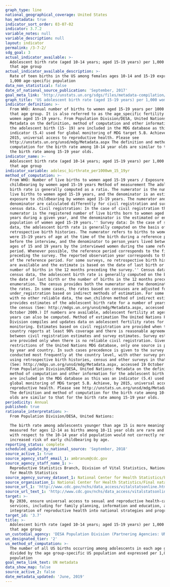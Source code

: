 ```yaml
---
graph_type: line
national_geographical_coverage: United States
has_metadata: true
indicator_sort_order: 03-07-02
indicator: 3.7.2
variable_notes: null
variable_description: null
layout: indicator
permalink: /3-7-2/
sdg_goal: 3
actual_indicator_available: >-
  Adolescent birth rate (aged 10-14 years; aged 15-19 years) per 1,000 women in
  that age group
actual_indicator_available_description: >-
  Rate of teen births in the US among females ages 10-14 and 15-19 expressed per
  1,000 age-specific population
data_non_statistical: false
date_of_national_source_publication: 'September, 2017'
goal_meta_link: 'http://unstats.un.org/sdgs/files/metadata-compilation/Metadata-Goal-3.pdf'
graph_title: 'US adolescent birth rate (aged 15-19 years) per 1,000 women in that age group'
indicator_definition: >-
  From WHO: Annual number of births to women aged 15-19 years per 1000 women in
  that age group. It is also referred to as the age_specific fertility rate for
  women aged 15-19 years. From Population Division/DESA, United Nations:
  Metadata on the definition, method of computation and other information for
  the adolescent birth (15- 19) are included in the MDG database as this was an
  indicator (5.4) used for global monitoring of MDG target 5.B. Achieve, by
  2015, universal access to reproductive health. Please see
  http://unstats.un.org/unsd/mdg/Metadata.aspx The definition and method of
  computation for the birth rate among 10-14 year olds are similar to that for
  the birth rate among 15-19 year olds.
indicator_name: >-
  Adolescent birth rate (aged 10-14 years; aged 15-19 years) per 1,000 women in
  that age group
indicator_variable: adolesc_birthrate_per1000wm_15_19yr
method_of_computation: >-
  From WHO: Number of live births to women aged 15-19 years / Exposure to
  childbearing by women aged 15-19 years Method of measurement The adolescent
  birth rate is generally computed as a ratio. The numerator is the number of
  live births to women aged 15-19 years, and the denominator is an estimate of
  exposure to childbearing by women aged 15-19 years. The numerator and the
  denominator are calculated differently for civil registration and survey and
  census data. Civil registration: In the case of civil registration the
  numerator is the registered number of live births born to women aged 15-19
  years during a given year, and the denominator is the estimated or enumerated
  population of women aged 15-19 years.'' Survey data: In the case of survey
  data, the adolescent birth rate is generally computed on the basis of
  retrospective birth histories. The numerator refers to births to women who
  were 15-19 years of age at the time of the birth during a reference period
  before the interview, and the denominator to person_years lived between the
  ages of 15 and 19 years by the interviewed women during the same reference
  period. Whenever possible, the reference period corresponds to the five years
  preceding the survey. The reported observation year corresponds to the middle
  of the reference period. For some surveys, no retrospective birth histories
  are available and the estimate is based on the date of last birth or the
  number of births in the 12 months preceding the survey.'' Census data: With
  census data, the adolescent birth rate is generally computed on the basis of
  the date of last birth or the number of births in the 12 months preceding the
  enumeration. The census provides both the numerator and the denominator for
  the rates. In some cases, the rates based on censuses are adjusted for
  under_registration based on indirect methods of estimation. For some countries
  with no other reliable data, the own_children method of indirect estimation
  provides estimates of the adolescent birth rate for a number of years before
  the census (See: http://mdgs.un.org/unsd/mdg/Metadata.aspx, accessed 19
  October 2009.) If numbers are available, adolescent fertility at ages under 15
  years can also be computed. Method of estimation The United Nations Population
  Division compiles and updates data on adolescent fertility rates for MDG
  monitoring. Estimates based on civil registration are provided when the
  country reports at least 90% coverage and there is reasonable agreement
  between civil registration estimates and survey estimates. Survey estimates
  are provided only when there is no reliable civil registration. Given the
  restrictions of the United Nations MDG database, only one source is provided
  by year and country. In such cases precedence is given to the survey programme
  conducted most frequently at the country level, with other survey programmes
  using retrospective birth histories, census and other surveys in that order.
  (See: http://mdgs.un.org/unsd/mdg/Metadata.aspx, accessed 19 October 2009.)
  From Population Division/DESA, United Nations: Metadata on the definition,
  method of computation and other information for the adolescent birth (15- 19)
  are included in the MDG database as this was an indicator (5.4) used for
  global monitoring of MDG target 5.B. Achieve, by 2015, universal access to
  reproductive health. Please see http://unstats.un.org/unsd/mdg/Metadata.aspx
  The definition and method of computation for the birth rate among 10-14 year
  olds are similar to that for the birth rate among 15-19 year olds.
periodicity: Annual
published: true
rationale_interpretation: >-
  From Population Division/DESA, United Nations: 

  The birth rate among adolescents younger than age 15 is more meaningfully
  measured for ages 12-14 as births among 10-11 year olds are rare and a rate
  with respect to the 10-14 year old population would not correctly reflect the
  increased risk of early childbearing by age.
reporting_status: complete
scheduled_update_by_national_source: 'September, 2018'
source_active_1: true
source_agency_staff_email_1: ambranum@cdc.gov
source_agency_staff_name_1: >-
  Reproductive Statistics Branch, Division of Vital Statistics, National Center
  for Health Statistics
source_agency_survey_dataset_1: National Center for Health Statistics/Final natality files
source_organisation_1: National Center for Health Statistics/Final natality files
source_url_1: 'http://www.cdc.gov/nchs/data_access/vitalstatsonline.htm'
source_url_text_1: 'http://www.cdc.gov/nchs/data_access/vitalstatsonline.htm'
target: >-
  By 2030, ensure universal access to sexual and reproductive health-care
  services, including for family planning, information and education, and the
  integration of reproductive health into national strategies and programmes.
target_id: '3.7'
title: >-
  Adolescent birth rate (aged 10-14 years; aged 15-19 years) per 1,000 women in
  that age group
un_custodial_agency: 'DESA Population Division (Partnering Agencies: UNFPA, WHO)'
un_designated_tier: '2'
us_method_of_computation: >-
  The number of all US births occurring among adolescents in each age group is
  divided by the age group-specific US population and expressed per 1,000
  population
goal_meta_link_text: UN metadata
data_show_map: false
source_active_2: false
date_metadata_updated: 'June, 2019'
---
```

